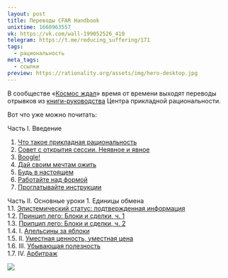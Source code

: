 ```yaml
---
layout: post
title: Переводы CFAR Handbook
unixtime: 1660963557
vk: https://vk.com/wall-199052526_410
telegram: https://t.me/reducing_suffering/171
tags:
  - рациональность
meta_tags:
  - ссылки
preview: https://rationality.org/assets/img/hero-desktop.jpg
---
```

В сообществе «[Космос ждал](https://vk.com/public174182021)» время от времени выходят переводы отрывков из [книги-руководства](https://rationality.org/resources/handbook) Центра прикладной рациональности.

Вот что уже можно почитать:

Часть I. Введение
1. [Что такое прикладная рациональность](https://vk.com/wall-174182021_4520)
2. [Совет с открытия сессии. Неявное и явное](https://vk.com/wall-174182021_4523)
3. [Boogle!](https://vk.com/wall-174182021_4525)
4. [Дай своим мечтам ожить](https://vk.com/wall-174182021_4537)
5. [Будь в настоящем](https://vk.com/wall-174182021_4540)
6. [Работайте над формой](https://vk.com/wall-174182021_4543)
7. [Проглатывайте инструкции](https://vk.com/wall-174182021_4548)

Часть II. Основные уроки
1\. Единицы обмена<br>
1.1. [Эпистемический статус: подтвержденная информация](https://vk.com/wall-174182021_4555)<br>
1.2. [Принцип лего: Блоки и сделки, ч. 1](https://vk.com/wall-174182021_4581)<br>
1.3. [Припцип лего: Блоки и сделки, ч. 2](https://vk.com/wall-174182021_4582)<br>
1.4. I. [Апельсины за яблоки](https://vk.com/wall-174182021_4587)<br>
1.5. II. [Уместная ценность, уместная цена](https://vk.com/wall-174182021_4595)<br>
1.6. III. [Убывающая полезность](https://vk.com/wall-174182021_4597)<br>
1.7. IV. [Арбитраж](https://vk.com/wall-174182021_4701)<br>

![](https://rationality.org/assets/img/hero-desktop.jpg)